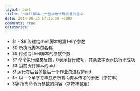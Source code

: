 ```yaml
---
layout: post
title: "Shell脚本中一些常用特殊变量的含义"
date: 2014-06-25 17:25:29 +0800
comments: true
categories: 
---
```


*	$1 - $9 传递给shell脚本的第1-9个参数
*	$0 所执行脚本的名称
*	$# 传递给shell脚本的参数个数<!--more-->
*	$? 命令执行结果反馈，0表示执行成功，其余数字表示执行不成功
*	$$ 当前执行脚本的pid
*	$! 运行在后台的最后一个作业的进程的pid
*	$* 以一个单字符串显示所有向脚本传递的参数（字符串）
*	$@ 所有命令行参数的内容（字符串数组）
